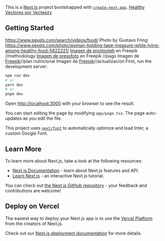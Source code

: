 This is a [Next.js](https://nextjs.org/) project bootstrapped with [`create-next-app`](https://github.com/vercel/next.js/tree/canary/packages/create-next-app).
<a href="https://es.vecteezy.com/vectores-gratis/healthy">Healthy Vectores por Vecteezy</a>
## Getting Started
https://www.pexels.com/search/videos/food/
Photo by Gustavo Fring: https://www.pexels.com/photo/woman-holding-tape-measure-while-lying-among-healthy-food-5622221/
<a href="https://www.freepik.es/foto-gratis/jovenes-deportistas-entrenando-gimnasio-matutino_7377512.htm#query=doctor%20and%20patient%20fitness&position=35&from_view=search&track=ais">Imagen de prostooleh</a> en Freepik //methodology
<a href="https://www.freepik.es/foto-gratis/primer-plano-manos-femeninas-haciendo-pago-linea_862362.htm#query=pay&position=3&from_view=search&track=sph">Imagen de pressfoto</a> en Freepik //pago
Imagen de <a href="https://www.freepik.es/foto-gratis/primer-nutricionista-escribiendo-receta_5591984.htm#query=historia%20clinica%20nutricional&position=1&from_view=search&track=ais">Freepik</a>//plan nutricional
Imagen de <a href="https://www.freepik.es/foto-gratis/tiro-mediano-nutricionista-sonriente-hablando-telefono_5592026.htm#query=historia%20clinica%20nutricional&position=24&from_view=search&track=ais#position=24&query=historia%20clinica%20nutricional">Freepik</a>//actualizacion
First, run the development server:

```bash
npm run dev
# or
yarn dev
# or
pnpm dev
```

Open [http://localhost:3000](http://localhost:3000) with your browser to see the result.

You can start editing the page by modifying `app/page.tsx`. The page auto-updates as you edit the file.

This project uses [`next/font`](https://nextjs.org/docs/basic-features/font-optimization) to automatically optimize and load Inter, a custom Google Font.

## Learn More

To learn more about Next.js, take a look at the following resources:

- [Next.js Documentation](https://nextjs.org/docs) - learn about Next.js features and API.
- [Learn Next.js](https://nextjs.org/learn) - an interactive Next.js tutorial.

You can check out [the Next.js GitHub repository](https://github.com/vercel/next.js/) - your feedback and contributions are welcome!

## Deploy on Vercel

The easiest way to deploy your Next.js app is to use the [Vercel Platform](https://vercel.com/new?utm_medium=default-template&filter=next.js&utm_source=create-next-app&utm_campaign=create-next-app-readme) from the creators of Next.js.

Check out our [Next.js deployment documentation](https://nextjs.org/docs/deployment) for more details.

